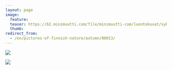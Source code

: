 ```yaml
---
layout: page
image:
  feature:
  teaser: https://b2.minimuutti.com/file/minimuutti-com/luontokuvat/syksy/IMG27512-245px.jpg
  thumb:
redirect_from:
  - /en/pictures-of-finnish-nature/autumn/00013/
---
```


![](https://b2.minimuutti.com/file/minimuutti-com/luontokuvat/kes%C3%A4/2/DSC13865-800px.jpg)

![](https://b2.minimuutti.com/file/minimuutti-com/luontokuvat/syksy/IMG27512-800px.jpg)
